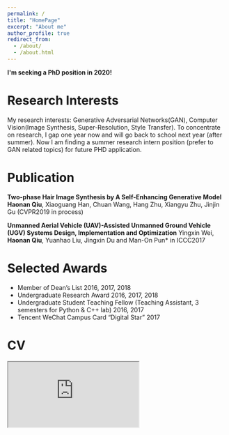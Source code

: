 ```yaml
---
permalink: /
title: "HomePage"
excerpt: "About me"
author_profile: true
redirect_from: 
  - /about/
  - /about.html
---
```


**I'm seeking a PhD position in 2020!**

# Research Interests
My research interests: Generative Adversarial Networks(GAN), Computer Vision(Image Synthesis, Super-Resolution, Style Transfer). To concentrate on research, I gap one year now and will go back to school next year (after summer). Now I am finding a summer research intern position (prefer to GAN related topics) for future PHD application.

# Publication
**Two-phase Hair Image Synthesis by A Self-Enhancing Generative Model**
**Haonan Qiu**, Xiaoguang Han, Chuan Wang, Hang Zhu, Xiangyu Zhu, Jinjin Gu (CVPR2019 in process)

**Unmanned Aerial Vehicle (UAV)-Assisted Unmanned Ground Vehicle (UGV) Systems Design, Implementation and Optimization**
Yingxin Wei, **Haonan Qiu**, Yuanhao Liu, Jingxin Du and Man-On Pun* in ICCC2017

# Selected Awards
* Member of Dean’s List  2016, 2017, 2018
* Undergraduate Research Award  2016, 2017, 2018
* Undergraduate Student Teaching Fellow (Teaching Assistant, 3 semesters for Python \& C++ lab)  2016, 2017
* Tencent WeChat Campus Card “Digital Star”  2017

# CV
<iframe src="https://docs.google.com/document/d/e/2PACX-1vRXDJC9bbyYHV1tZuUdcFaoaBmBdc0Qk_bIkgIwspc8k1PGR-iEZiTtPJmB5bR4p6DwGIN-mGes45qu/pub?embedded=true"></iframe>
